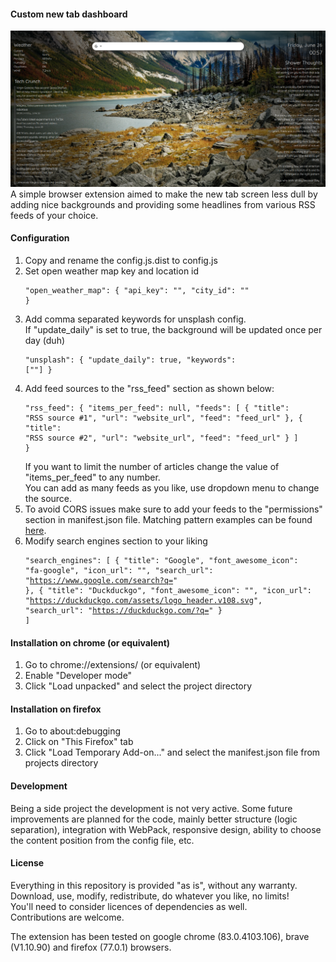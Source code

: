 #### Custom new tab dashboard
![Screenshot](screenshot.png?raw=true)
A simple browser extension aimed to make the new tab screen less dull by adding nice backgrounds and providing some headlines from various RSS feeds of your choice.  

#### Configuration
1. Copy and rename the config.js.dist to config.js
2. Set open weather map key and location id <pre><code>"open_weather_map": {
    "api_key": "",
    "city_id": ""
}</code></pre>
3. Add comma separated keywords for unsplash config.  
  If "update_daily" is set to true, the background will be updated once per day (duh) <pre><code>"unsplash": {
    "update_daily": true,
    "keywords": [""]
}</code></pre>
4. Add feed sources to the "rss_feed" section as shown below: <pre><code>"rss_feed": {
    "items_per_feed": null,
    "feeds": [
        {
            "title": "RSS source #1",
            "url": "website_url",
            "feed": "feed_url"
        },
        {
            "title": "RSS source #2",
            "url": "website_url",
            "feed": "feed_url"
        }
    ]
}</code></pre> 
If you want to limit the number of articles change the value of "items_per_feed" to any number.  
You can add as many feeds as you like, use dropdown menu to change the source.
5. To avoid CORS issues make sure to add your feeds to the "permissions" section in manifest.json file. Matching pattern examples can be found [here](https://developer.chrome.com/extensions/match_patterns).
6. Modify search engines section to your liking <pre><code>"search_engines": [
   {
       "title": "Google",
       "font_awesome_icon": "fa-google",
       "icon_url": "",
       "search_url": "https://www.google.com/search?q="
   },
   {
       "title": "Duckduckgo",
       "font_awesome_icon": "",
       "icon_url": "https://duckduckgo.com/assets/logo_header.v108.svg",
       "search_url": "https://duckduckgo.com/?q="
   }
]</code></pre>

#### Installation on chrome (or equivalent)
1. Go to chrome://extensions/ (or equivalent)
2. Enable "Developer mode"
3. Click "Load unpacked" and select the project directory 

#### Installation on firefox
1. Go to about:debugging
2. Click on "This Firefox" tab 
3. Click "Load Temporary Add-on..." and select the manifest.json file from projects directory

#### Development
Being a side project the development is not very active. Some future improvements are planned for the code, mainly better structure (logic separation), integration with WebPack, responsive design, ability to choose the content position from the config file, etc.  

#### License
Everything in this repository is provided "as is", without any warranty.  
Download, use, modify, redistribute, do whatever you like, no limits!  
You'll need to consider licences of dependencies as well.  
Contributions are welcome.


The extension has been tested on google chrome (83.0.4103.106), brave (V1.10.90) and firefox (77.0.1) browsers.